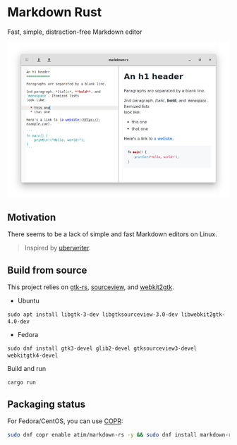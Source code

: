 # Markdown Rust

Fast, simple, distraction-free Markdown editor

![screenshot](./screenshot.png)

## Motivation

There seems to be a lack of simple and fast Markdown editors on Linux.

> Inspired by [uberwriter](http://uberwriter.wolfvollprecht.de/).

## Build from source

This project relies on [gtk-rs](http://gtk-rs.org/docs-src/requirements.html), [sourceview](https://github.com/gtk-rs/sourceview), and [webkit2gtk](https://github.com/gtk-rs/webkit2gtk-rs).

- Ubuntu

```shell
sudo apt install libgtk-3-dev libgtksourceview-3.0-dev libwebkit2gtk-4.0-dev
```

- Fedora

```shell
sudo dnf install gtk3-devel glib2-devel gtksourceview3-devel webkitgtk4-devel
```

Build and run

```shell
cargo run
```

## Packaging status

For Fedora/CentOS, you can use [COPR](https://copr.fedorainfracloud.org/coprs/atim/markdown-rs/):

```sh
sudo dnf copr enable atim/markdown-rs -y && sudo dnf install markdown-rs
```
